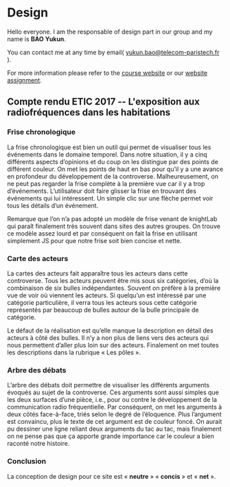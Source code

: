 # Design

Hello everyone. I am the responsable of design part in our group and my name is **BAO Yukun**.

You can contact me at any time by email( yukun.bao@telecom-paristech.fr ).

For more information please refer to the [course website](https://controverses.telecom-paristech.fr/sujets-2017/lexposition-aux-radiofrequences-dans-les-habitations/) or our [website assignment](https://controverses.telecom-paristech.fr/sites/2017/L-exposition-aux-radiofrequences-dans-les-habitations-groupe-22).

## Compte rendu ETIC 2017 -- L'exposition aux radiofréquences dans les habitations

### Frise chronologique

La frise chronologique est bien un outil qui permet de visualiser tous les événements dans le domaine temporel. Dans notre situation, il y a cinq différents aspects d’opinions et du coup on les distingue par des points de différent couleur. On met les points de haut en bas pour qu’il y a une avance en profondeur du développement de la controverse. Malheureusement, on ne peut pas regarder la frise complète à la première vue car il y a trop d’événements. L’utilisateur doit faire glisser la frise en trouvant des événements qui lui intéressent. Un simple clic sur une flèche permet voir tous les détails d’un événement.

Remarque que l’on n’a pas adopté un modèle de frise venant de knightLab qui paraît finalement très souvent dans sites des autres groupes. On trouve ce modèle assez lourd et par conséquent on fait la frise en utilisant simplement JS pour que notre frise soit bien concise et nette.

### Carte des acteurs

La cartes des acteurs fait apparaître tous les acteurs dans cette controverse. Tous les acteurs peuvent être mis sous six catégories, d’où la combinaison de six bulles indépendantes. Souvent on préfère à la première vue de voir où viennent les acteurs. Si quelqu’un est intéressé par une catégorie particulière, il verra tous les acteurs sous cette catégorie représentés par beaucoup de bulles autour de la bulle principale de catégorie.

Le défaut de la réalisation est qu’elle manque la description en détail des acteurs à côté des bulles. Il n’y a non plus de liens vers des acteurs qui nous permettent d’aller plus loin sur des acteurs. Finalement on met toutes les descriptions dans la rubrique « Les pôles ».

### Arbre des débats

L’arbre des débats doit permettre de visualiser les différents arguments évoqués au sujet de la controverse. Ces arguments sont aussi simples que les deux surfaces d’une pièce, i.e., pour ou contre le développement de la communication radio fréquentielle. Par conséquent, on met les arguments à deux côtés face-à-face, triés selon le degré de l’éloquence. Plus l’argument est convaincu, plus le texte de cet argument est de couleur foncé. On aurait pu dessiner une ligne reliant deux arguments du tac au tac, mais finalement on ne pense pas que ça apporte grande importance car le couleur a bien raconté notre histoire.

### Conclusion

La conception de design pour ce site est « **neutre** » « **concis** » et « **net** ».
